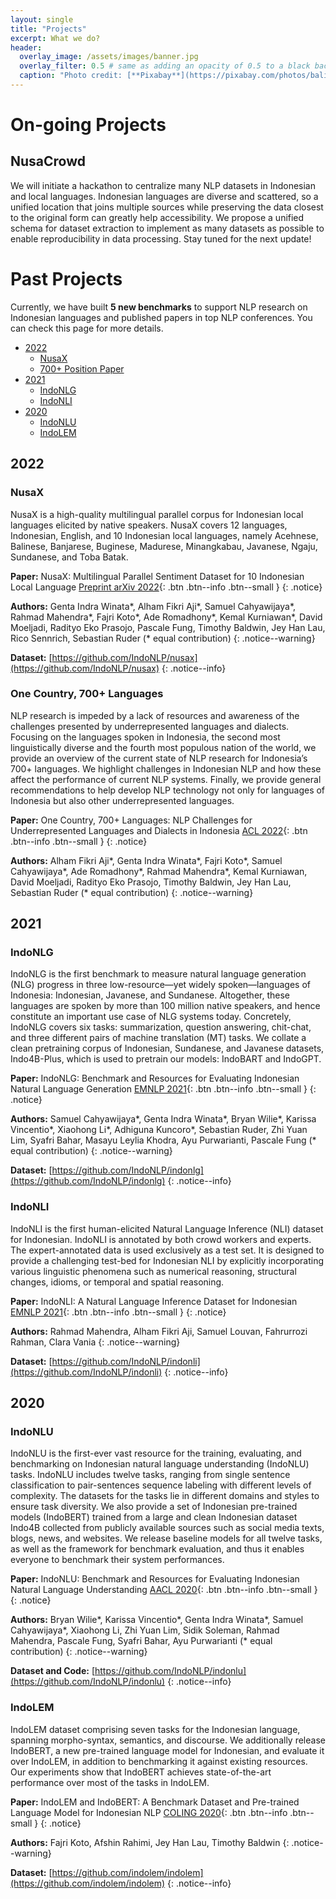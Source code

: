 ```yaml
---
layout: single
title: "Projects"
excerpt: What we do?
header:
  overlay_image: /assets/images/banner.jpg
  overlay_filter: 0.5 # same as adding an opacity of 0.5 to a black background
  caption: "Photo credit: [**Pixabay**](https://pixabay.com/photos/bali-nature-mountain-pond-volcano-1674192/)"
---
```


# On-going Projects

## NusaCrowd
We will initiate a hackathon to centralize many NLP datasets in Indonesian and local languages. Indonesian languages are diverse and scattered, so a unified location that joins multiple sources while preserving the data closest to the original form can greatly help accessibility. We propose a unified schema for dataset extraction to implement as many datasets as possible to enable reproducibility in data processing. Stay tuned for the next update!

# Past Projects
Currently, we have built **5 new benchmarks** to support NLP research on Indonesian languages and published papers in top NLP conferences. You can check this page for more details.

* [2022](https://indonlp.github.io/projects#2022)
    * [NusaX](https://indonlp.github.io/projects#nusax)
    * [700+ Position Paper]()
* [2021](https://indonlp.github.io/projects#2021)
    * [IndoNLG](https://indonlp.github.io/projects#indonlg)
    * [IndoNLI](https://indonlp.github.io/projects#indonli)
* [2020](https://indonlp.github.io/projects#2020)
    * [IndoNLU](https://indonlp.github.io/projects#indonlu)
    * [IndoLEM](https://indonlp.github.io/projects#indolem)

## 2022

### NusaX

NusaX is a high-quality multilingual parallel corpus for Indonesian local languages elicited by native speakers. NusaX covers 12 languages, Indonesian, English, and 10 Indonesian local languages, namely Acehnese, Balinese, Banjarese, Buginese, Madurese, Minangkabau, Javanese, Ngaju, Sundanese, and Toba Batak.

<i class="fas fa-book" aria-hidden="true"></i> **Paper:** NusaX: Multilingual Parallel Sentiment Dataset for 10 Indonesian Local Language [Preprint arXiv 2022](https://arxiv.org/pdf/2205.15960.pdf){: .btn .btn--info .btn--small } 
{: .notice}

<i class="fas fa-at" aria-hidden="true"></i> **Authors:** Genta Indra Winata\*, Alham Fikri Aji\*, Samuel Cahyawijaya\*, Rahmad Mahendra\*, Fajri Koto\*, Ade Romadhony\*, Kemal Kurniawan\*, David Moeljadi, Radityo Eko Prasojo, Pascale Fung, Timothy Baldwin, Jey Han Lau, Rico Sennrich, Sebastian Ruder  (* equal contribution)
{: .notice--warning}

<i class="fas fa-database" aria-hidden="true"></i> **Dataset:** [https://github.com/IndoNLP/nusax](https://github.com/IndoNLP/nusax) 
{: .notice--info}

### One Country, 700+ Languages

NLP research is impeded by a lack of resources and awareness of the challenges presented by underrepresented languages and dialects. Focusing on the languages spoken in Indonesia, the second most linguistically diverse and the fourth most populous nation of the world, we provide an overview of the current state of NLP research for Indonesia’s 700+ languages. We highlight challenges in Indonesian NLP and how these affect the performance of current NLP systems. Finally, we provide general recommendations to help develop NLP technology not only for languages of Indonesia but also other underrepresented languages.

<i class="fas fa-book" aria-hidden="true"></i> **Paper:** One Country, 700+ Languages: NLP Challenges for Underrepresented Languages and Dialects in Indonesia [ACL 2022](https://aclanthology.org/2022.acl-long.500.pdf){: .btn .btn--info .btn--small } 
{: .notice}

<i class="fas fa-at" aria-hidden="true"></i> **Authors:** Alham Fikri Aji\*, Genta Indra Winata\*, Fajri Koto\*, Samuel Cahyawijaya\*, Ade Romadhony\*, Rahmad Mahendra\*, Kemal Kurniawan, David Moeljadi, Radityo Eko Prasojo, Timothy Baldwin, Jey Han Lau, Sebastian Ruder  (* equal contribution)
{: .notice--warning}

## 2021

### IndoNLG

IndoNLG is the first benchmark to measure natural language generation (NLG) progress in three low-resource—yet widely spoken—languages of Indonesia: Indonesian, Javanese, and Sundanese. Altogether, these languages are spoken by more than 100 million native speakers, and hence constitute an important use case of NLG systems today. Concretely, IndoNLG covers six tasks: summarization, question answering, chit-chat, and three different pairs of machine translation (MT) tasks. We collate a clean pretraining corpus of Indonesian, Sundanese, and Javanese datasets, Indo4B-Plus, which is used to pretrain our models: IndoBART and IndoGPT. 

<i class="fas fa-book" aria-hidden="true"></i> **Paper:** IndoNLG: Benchmark and Resources for Evaluating Indonesian Natural Language Generation [EMNLP 2021](https://aclanthology.org/2021.emnlp-main.699.pdf){: .btn .btn--info .btn--small } 
{: .notice}

<i class="fas fa-at" aria-hidden="true"></i> **Authors:** Samuel Cahyawijaya\*, Genta Indra Winata\*, Bryan Wilie\*, Karissa Vincentio\*, Xiaohong Li\*, Adhiguna Kuncoro\*, Sebastian Ruder, Zhi Yuan Lim, Syafri Bahar, Masayu Leylia Khodra, Ayu Purwarianti, Pascale Fung (\* equal contribution)
{: .notice--warning}

<i class="fas fa-database" aria-hidden="true"></i> **Dataset:** [https://github.com/IndoNLP/indonlg](https://github.com/IndoNLP/indonlg) 
{: .notice--info}

### IndoNLI

IndoNLI is the first human-elicited Natural Language Inference (NLI) dataset for Indonesian. IndoNLI is annotated by both crowd workers and experts. The expert-annotated data is used exclusively as a test set. It is designed to provide a challenging test-bed for Indonesian NLI by explicitly incorporating various linguistic phenomena such as numerical reasoning, structural changes, idioms, or temporal and spatial reasoning.

<i class="fas fa-book" aria-hidden="true"></i> **Paper:** IndoNLI: A Natural Language Inference Dataset for Indonesian [EMNLP 2021](https://aclanthology.org/2021.emnlp-main.821.pdf){: .btn .btn--info .btn--small } 
{: .notice}

<i class="fas fa-at" aria-hidden="true"></i> **Authors:** Rahmad Mahendra, Alham Fikri Aji, Samuel Louvan, Fahrurrozi Rahman, Clara Vania
{: .notice--warning}

<i class="fas fa-database" aria-hidden="true"></i> **Dataset:** [https://github.com/IndoNLP/indonli](https://github.com/IndoNLP/indonli) 
{: .notice--info}

## 2020

### IndoNLU

IndoNLU is the first-ever vast resource for the training, evaluating, and benchmarking on Indonesian natural language understanding (IndoNLU) tasks. IndoNLU includes twelve tasks, ranging from single sentence classification to pair-sentences sequence labeling with different levels of complexity. The datasets for the tasks lie in different domains and styles to ensure task diversity. We also provide a set of Indonesian pre-trained models (IndoBERT) trained from a large and clean Indonesian dataset Indo4B collected from publicly available sources such as social media texts, blogs, news, and websites. We release baseline models for all twelve tasks, as well as the framework for benchmark evaluation, and thus it enables everyone to benchmark their system performances. 

<i class="fas fa-book" aria-hidden="true"></i> **Paper:** IndoNLU: Benchmark and Resources for Evaluating Indonesian Natural Language Understanding [AACL 2020](https://aclanthology.org/2020.aacl-main.85.pdf){: .btn .btn--info .btn--small } 
{: .notice}

<i class="fas fa-at" aria-hidden="true"></i> **Authors:** Bryan Wilie\*, Karissa Vincentio\*, Genta Indra Winata\*, Samuel Cahyawijaya\*, Xiaohong Li, Zhi Yuan Lim, Sidik Soleman, Rahmad Mahendra, Pascale Fung, Syafri Bahar, Ayu Purwarianti (\* equal contribution)
{: .notice--warning}

<i class="fas fa-database" aria-hidden="true"></i> **Dataset and Code:** [https://github.com/IndoNLP/indonlu](https://github.com/IndoNLP/indonlu) 
{: .notice--info}

### IndoLEM
IndoLEM dataset comprising seven tasks for the Indonesian language, spanning morpho-syntax, semantics, and discourse. We additionally release IndoBERT, a new pre-trained language model for Indonesian, and evaluate it over IndoLEM, in addition to benchmarking it against existing resources. Our experiments show that IndoBERT achieves state-of-the-art performance over most of the tasks in IndoLEM.

<i class="fas fa-book" aria-hidden="true"></i> **Paper:** IndoLEM and IndoBERT: A Benchmark Dataset and Pre-trained Language Model for Indonesian NLP [COLING 2020](https://aclanthology.org/2020.coling-main.66.pdf){: .btn .btn--info .btn--small } 
{: .notice}

<i class="fas fa-at" aria-hidden="true"></i> **Authors:** Fajri Koto, Afshin Rahimi, Jey Han Lau, Timothy Baldwin
{: .notice--warning}

<i class="fas fa-database" aria-hidden="true"></i> **Dataset:** [https://github.com/indolem/indolem](https://github.com/indolem/indolem) 
{: .notice--info}